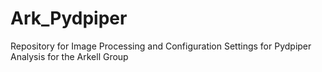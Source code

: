 # Ark_Pydpiper
Repository for Image Processing and Configuration Settings for Pydpiper Analysis for the Arkell Group
